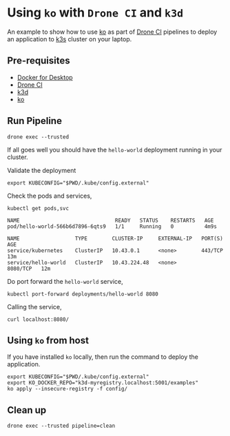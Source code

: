# Using `ko` with `Drone CI` and `k3d`

An example to show how to use [ko](https://ko.build) as part of [Drone CI](https://drone.io) pipelines to deploy an application to [k3s](https://k3s.io) cluster on your laptop.

## Pre-requisites

- [Docker for Desktop](https://www.docker.com/products/docker-desktop/)
- [Drone CI](https://drone.io)
- [k3d](https://k3d.io)
- [ko](https://ko.build)

## Run Pipeline

```shell
drone exec --trusted
```

If all goes well you should have the `hello-world` deployment running in your cluster.

Validate the deployment

```shell
export KUBECONFIG="$PWD/.kube/config.external"
```

Check the pods and services,

```shell
kubectl get pods,svc
```

```shell
NAME                               READY   STATUS    RESTARTS   AGE
pod/hello-world-566b6d7896-6qts9   1/1     Running   0          4m9s

NAME                  TYPE        CLUSTER-IP     EXTERNAL-IP   PORT(S)    AGE
service/kubernetes    ClusterIP   10.43.0.1      <none>        443/TCP    13m
service/hello-world   ClusterIP   10.43.224.48   <none>        8080/TCP   12m
```

Do port forward the `hello-world` service,

```shell
kubectl port-forward deployments/hello-world 8080
```

Calling the service,

```shell
curl localhost:8080/
```

## Using `ko` from host

If you have installed `ko` locally, then run the command to deploy the application.

```shell
export KUBECONFIG="$PWD/.kube/config.external"
export KO_DOCKER_REPO="k3d-myregistry.localhost:5001/examples"
ko apply --insecure-registry -f config/
```

## Clean up

```shell
drone exec --trusted pipeline=clean
```